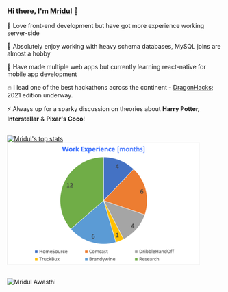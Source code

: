 ### Hi there, I'm [Mridul](https://differentsyntax.github.io) 👋

<!--
**differentsyntax/differentsyntax** is a ✨ _special_ ✨ repository because its `README.md` (this file) appears on your GitHub profile.
-->

:notebook: Love front-end development but have got more experience working server-side 

:blue_heart: Absolutely enjoy working with heavy schema databases, MySQL joins are almost a hobby

:pencil: Have made multiple web apps but currently learning react-native for mobile app development

:fire: I lead one of the best hackathons across the continent - [DragonHacks](https://www.linkedin.com/company/dragonhacks/); 2021 edition underway.

⚡ Always up for a sparky discussion on theories about **Harry Potter, Interstellar** & **Pixar's Coco**!

##

[![Mridul's top stats](https://github-readme-stats.vercel.app/api/top-langs/?username=differentsyntax&count_private=true)](https://github.com/anuraghazra/github-readme-stats) <img src="https://github.com/differentsyntax/differentsyntax/blob/master/img/work.png" height= 285 width= 450></img>

##

![Mridul Awasthi](https://github.com/differentsyntax/differentsyntax/blob/master/img/mridul.gif)
